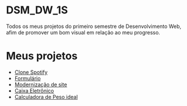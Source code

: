 # DSM_DW_1S

Todos os meus projetos do primeiro semestre de Desenvolvimento Web, afim de promover um bom visual em relação ao meu progresso.

<h1>Meus projetos</h1>
<ul>
  <li><a href="https://1freelipe.github.io/DSM_DW_1S/Clone_Spotify/">Clone Spotify</a></li>
  <li><a href="https://1freelipe.github.io/DSM_DW_1S/Form/">Formulário</a></li>
  <li><a href="https://1freelipe.github.io/DSM_DW_1S/Modernizacao/">Modernização de site</a></li>
  <li><a href="https://1freelipe.github.io/DSM_DW_1S/Caixa%20Eletrônico/">Caixa Eletrônico</a></li>
  <li><a href="https://1freelipe.github.io/DSM_DW_1S/Calculadora%20de%20Peso/">Calculadora de Peso ideal</li>
</ul>
